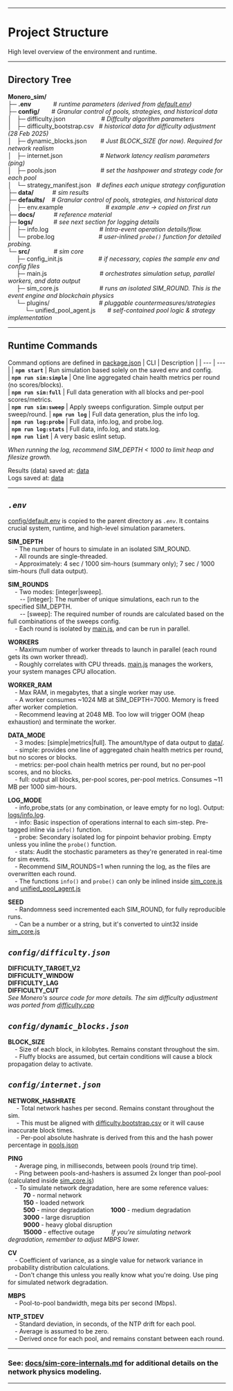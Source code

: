 
---

# Project Structure

High level overview of the environment and runtime.

---

## Directory Tree

**Monero_sim/**  
├─ **.env** &nbsp;&nbsp;&nbsp;&nbsp;&nbsp;&nbsp;&nbsp;&nbsp;&nbsp;&nbsp;&nbsp; # *runtime parameters (derived from [default.env](https://github.com/BawdyAnarchist/Monero-Simulator/blob/main/config/default.env))*    
├─ **config/** &nbsp;&nbsp;&nbsp;&nbsp;&nbsp; # *Granular control of pools, strategies, and historical data*   
│&nbsp;&nbsp;&nbsp;├─ difficulty.json &nbsp;&nbsp;&nbsp;&nbsp;&nbsp;&nbsp;&nbsp;&nbsp;&nbsp;&nbsp;&nbsp;&nbsp;&nbsp;&nbsp;&nbsp;&nbsp;&nbsp;&nbsp;&nbsp; # *Diffculty algorithm parameters*    
│&nbsp;&nbsp;&nbsp;├─ difficulty_bootstrap.csv &nbsp; # *historical data for difficulty adjustment (28 Feb 2025)*   
│&nbsp;&nbsp;&nbsp;├─ dynamic_blocks.json &nbsp;&nbsp;&nbsp;&nbsp;&nbsp;&nbsp; # *Just BLOCK_SIZE (for now). Required for network realism*   
│&nbsp;&nbsp;&nbsp;├─ internet.json &nbsp;&nbsp;&nbsp;&nbsp;&nbsp;&nbsp;&nbsp;&nbsp;&nbsp;&nbsp;&nbsp;&nbsp;&nbsp;&nbsp;&nbsp;&nbsp;&nbsp;&nbsp;&nbsp;&nbsp; # *Network latency realism parameters (ping)*    
│&nbsp;&nbsp;&nbsp;├─ pools.json &nbsp;&nbsp;&nbsp;&nbsp;&nbsp;&nbsp;&nbsp;&nbsp;&nbsp;&nbsp;&nbsp;&nbsp;&nbsp;&nbsp;&nbsp;&nbsp;&nbsp;&nbsp;&nbsp;&nbsp;&nbsp;&nbsp;&nbsp;&nbsp;&nbsp;# *set the hashpower and strategy code for each pool*   
│&nbsp;&nbsp;&nbsp;└─ strategy_manifest.json &nbsp; # *defines each unique strategy configuration*   
├─ **data/** &nbsp;&nbsp;&nbsp;&nbsp;&nbsp;&nbsp;&nbsp;&nbsp;&nbsp; # *sim results*   
├─ **defaults/** &nbsp;&nbsp; # *Granular control of pools, strategies, and historical data*   
│&nbsp;&nbsp;&nbsp;├─ env.example &nbsp;&nbsp;&nbsp;&nbsp;&nbsp;&nbsp;&nbsp;&nbsp;&nbsp;&nbsp;&nbsp;&nbsp;&nbsp;&nbsp;&nbsp;&nbsp;&nbsp;&nbsp;&nbsp;&nbsp;&nbsp;&nbsp;&nbsp; # *example .env -> copied on first run*   
├─ **docs/** &nbsp;&nbsp;&nbsp;&nbsp;&nbsp;&nbsp;&nbsp;&nbsp;&nbsp; #  *reference material*   
├─ **logs/** &nbsp;&nbsp;&nbsp;&nbsp;&nbsp;&nbsp;&nbsp;&nbsp;&nbsp;&nbsp; # *see next section for logging details*   
│&nbsp;&nbsp;&nbsp;├─ info.log &nbsp;&nbsp;&nbsp;&nbsp;&nbsp;&nbsp;&nbsp;&nbsp;&nbsp;&nbsp;&nbsp;&nbsp;&nbsp;&nbsp;&nbsp;&nbsp;&nbsp;&nbsp;&nbsp;&nbsp;&nbsp;&nbsp;&nbsp;&nbsp;&nbsp;&nbsp;&nbsp;&nbsp; # *Intra-event operation details/flow.*   
│&nbsp;&nbsp;&nbsp;└─ probe.log &nbsp;&nbsp;&nbsp;&nbsp;&nbsp;&nbsp;&nbsp;&nbsp;&nbsp;&nbsp;&nbsp;&nbsp;&nbsp;&nbsp;&nbsp;&nbsp;&nbsp;&nbsp;&nbsp;&nbsp;&nbsp;&nbsp;&nbsp;&nbsp; # *user-inlined `probe()` function for detailed probing.*     
└─ **src/** &nbsp;&nbsp;&nbsp;&nbsp;&nbsp;&nbsp;&nbsp;&nbsp;&nbsp;&nbsp;&nbsp;&nbsp; # *sim core*     
&nbsp;&nbsp;&nbsp;&nbsp;&nbsp;├─ config_init.js &nbsp;&nbsp;&nbsp;&nbsp;&nbsp;&nbsp;&nbsp;&nbsp;&nbsp;&nbsp;&nbsp;&nbsp;&nbsp;&nbsp;&nbsp;&nbsp;&nbsp;&nbsp;&nbsp; # *if necessary, copies the sample env and config files*   
&nbsp;&nbsp;&nbsp;&nbsp;&nbsp;├─ main.js &nbsp;&nbsp;&nbsp;&nbsp;&nbsp;&nbsp;&nbsp;&nbsp;&nbsp;&nbsp;&nbsp;&nbsp;&nbsp;&nbsp;&nbsp;&nbsp;&nbsp;&nbsp;&nbsp;&nbsp;&nbsp;&nbsp;&nbsp;&nbsp;&nbsp;&nbsp;&nbsp;&nbsp;&nbsp;  # *orchestrates simulation setup, parallel workers, and data output*   
&nbsp;&nbsp;&nbsp;&nbsp;&nbsp;├─ sim_core.js &nbsp;&nbsp;&nbsp;&nbsp;&nbsp;&nbsp;&nbsp;&nbsp;&nbsp;&nbsp;&nbsp;&nbsp;&nbsp;&nbsp;&nbsp;&nbsp;&nbsp;&nbsp;&nbsp;&nbsp;&nbsp;&nbsp; # *runs an isolated SIM\_ROUND. This is the event engine and blockchain physics*   
&nbsp;&nbsp;&nbsp;&nbsp;&nbsp;└─ plugins/ &nbsp;&nbsp;&nbsp;&nbsp;&nbsp;&nbsp;&nbsp;&nbsp;&nbsp;&nbsp;&nbsp;&nbsp;&nbsp;&nbsp;&nbsp;&nbsp;&nbsp;&nbsp;&nbsp;&nbsp;&nbsp;&nbsp;&nbsp;&nbsp;&nbsp;&nbsp;&nbsp; # *pluggable countermeasures/strategies*    
&nbsp;&nbsp;&nbsp;&nbsp;&nbsp;&nbsp;&nbsp;&nbsp;&nbsp;&nbsp;└─ unified\_pool\_agent.js &nbsp;&nbsp;&nbsp;&nbsp;&nbsp; # *self-contained pool logic & strategy implementation*  

---

## Runtime Commands
Command options are defined in [package.json](https://github.com/BawdyAnarchist/Monero-Simulator/blob/main/package.json)
| CLI | Description |
| --- | --- |
| **`npm start`** | Run simulation based solely on the saved env and config.   
| **`npm run sim:simple`** | One line aggregated chain health metrics per round (no scores/blocks).  
| **`npm run sim:full`** | Full data generation with all blocks and per-pool scores/metrics.    
| **`npm run sim:sweep`** | Apply sweeps configuration. Simple output per sweep/round.
| **`npm run log`** | Full data generation, plus the info log.    
| **`npm run log:probe`**  | Full data, info.log, and probe.log.    
| **`npm run log:stats`**  | Full data, info.log, and stats.log.     
| **`npm run lint`**  | A very basic eslint setup.

*When running the log, recommend SIM\_DEPTH < 1000 to limit heap and filesize growth.*   

Results (data) saved at: [data](https://github.com/BawdyAnarchist/Monero-Simulator/tree/main/data)   
Logs saved at: [data](https://github.com/BawdyAnarchist/Monero-Simulator/tree/main/logs)   

---

## *`.env`*
[config/default.env](https://github.com/BawdyAnarchist/Monero-Simulator/blob/main/config/default.env) is copied to the parent directory as *`.env`*. It contains crucial system, runtime, and high-level simulation parameters.

**SIM_DEPTH**    
&nbsp;&nbsp;&nbsp;&nbsp;- The number of hours to simulate in an isolated SIM\_ROUND.   
&nbsp;&nbsp;&nbsp;&nbsp;- All rounds are single-threaded.   
&nbsp;&nbsp;&nbsp;&nbsp;- Approximately: 4 sec / 1000 sim-hours (summary only); 7 sec / 1000 sim-hours (full data output).

**SIM_ROUNDS**    
&nbsp;&nbsp;&nbsp;&nbsp;- Two modes: [integer|sweep].    
&nbsp;&nbsp;&nbsp;&nbsp;&nbsp;&nbsp;&nbsp;-- [integer]: The number of unique simulations, each run to the specified SIM\_DEPTH.  
&nbsp;&nbsp;&nbsp;&nbsp;&nbsp;&nbsp;&nbsp;-- [sweep]: The required number of rounds are calculated based on the full combinations of the sweeps config.   
&nbsp;&nbsp;&nbsp;&nbsp;- Each round is isolated by [main.js](https://github.com/BawdyAnarchist/Monero-Simulator/tree/main/src), and can be run in parallel.  

**WORKERS**    
&nbsp;&nbsp;&nbsp;&nbsp;- Maximum number of worker threads to launch in parallel (each round gets its own worker thread).  
&nbsp;&nbsp;&nbsp;&nbsp;- Roughly correlates with CPU threads. [main.js](https://github.com/BawdyAnarchist/Monero-Simulator/tree/main/src) manages the workers, your system manages CPU allocation.   

**WORKER_RAM**    
&nbsp;&nbsp;&nbsp;&nbsp;- Max RAM, in megabytes, that a single worker may use.    
&nbsp;&nbsp;&nbsp;&nbsp;- A worker consumes ~1024 MB at SIM\_DEPTH=7000. Memory is freed after worker completion.   
&nbsp;&nbsp;&nbsp;&nbsp;- Recommend leaving at 2048 MB. Too low will trigger OOM (heap exhaustion) and terminate the worker.    

**DATA_MODE**    
&nbsp;&nbsp;&nbsp;&nbsp;- 3 modes: [simple|metrics|full]. The amount/type of data output to [data/](https://github.com/BawdyAnarchist/Monero-Simulator/tree/main/data).   
&nbsp;&nbsp;&nbsp;&nbsp;- simple: provides one line of aggregated chain health metrics per round, but no scores or blocks.   
&nbsp;&nbsp;&nbsp;&nbsp;- metrics: per-pool chain health metrics per round, but no per-pool scores, and no blocks.   
&nbsp;&nbsp;&nbsp;&nbsp;- full: output all blocks, per-pool scores, per-pool metrics. Consumes ~11 MB per 1000 sim-hours.  

**LOG_MODE**    
&nbsp;&nbsp;&nbsp;&nbsp;- info,probe,stats (or any combination, or leave empty for no log). Output: [logs/info.log](https://github.com/BawdyAnarchist/Monero-Simulator/tree/main/logs).   
&nbsp;&nbsp;&nbsp;&nbsp;- info: Basic inspection of operations internal to each sim-step. Pre-tagged inline via `info()` function.    
&nbsp;&nbsp;&nbsp;&nbsp;- probe: Secondary isolated log for pinpoint behavior probing. Empty unless you inline the `probe()` function.     
&nbsp;&nbsp;&nbsp;&nbsp;- stats: Audit the stochastic parameters as they're generated in real-time for sim events.  
&nbsp;&nbsp;&nbsp;&nbsp;- Recommend SIM\_ROUNDS=1 when running the log, as the files are overwritten each round.   
&nbsp;&nbsp;&nbsp;&nbsp;- The functions `info()` and `probe()` can only be inlined inside [sim_core.js](https://github.com/BawdyAnarchist/Monero-Simulator/blob/main/src/sim_core.js) and [unified_pool_agent.js](https://github.com/BawdyAnarchist/Monero-Simulator/blob/main/src/plugins/unified_pool_agent.js)    
   
**SEED**   
&nbsp;&nbsp;&nbsp;&nbsp;- Randomness seed incremented each SIM\_ROUND, for fully reproducible runs.    
&nbsp;&nbsp;&nbsp;&nbsp;- Can be a number or a string, but it's converted to uint32 inside [sim_core.js](https://github.com/BawdyAnarchist/Monero-Simulator/blob/main/src/sim_core.js)    

## *`config/difficulty.json`*

**DIFFICULTY_TARGET_V2**  
**DIFFICULTY_WINDOW**   
**DIFFICULTY_LAG**         
**DIFFICULTY_CUT**     
*See Monero's source code for more details. The sim difficulty adjustment was ported from [difficulty.cpp](https://github.com/monero-project/monero/blob/master/src/cryptonote_basic/difficulty.cpp)*   

## *`config/dynamic_blocks.json`*

**BLOCK_SIZE**   
&nbsp;&nbsp;&nbsp;&nbsp;- Size of each block, in kilobytes. Remains constant throughout the sim.   
&nbsp;&nbsp;&nbsp;&nbsp;- Fluffy blocks are assumed, but certain conditions will cause a block propagation delay to activate.   

## *`config/internet.json`*

**NETWORK_HASHRATE**     
&nbsp;&nbsp;&nbsp;&nbsp; - Total network hashes per second. Remains constant throughout the sim.   
&nbsp;&nbsp;&nbsp;&nbsp; - This must be aligned with [difficulty.bootstrap.csv](https://github.com/BawdyAnarchist/Monero-Simulator/blob/main/config/difficulty_bootstrap.csv.sample) or it will cause inaccurate block times.   
&nbsp;&nbsp;&nbsp;&nbsp; - Per-pool absolute hashrate is derived from this and the hash power percentage in [pools.json](https://github.com/BawdyAnarchist/Monero-Simulator/blob/main/config/pools.json.example)    

**PING**   
&nbsp;&nbsp;&nbsp;&nbsp;- Average ping, in milliseconds, between pools (round trip time).    
&nbsp;&nbsp;&nbsp;&nbsp;- Ping between pools-and-hashers is assumed 2x longer than pool-pool (calculated inside [sim_core.js](https://github.com/BawdyAnarchist/Monero-Simulator/blob/main/src/sim_core.js))    
&nbsp;&nbsp;&nbsp;&nbsp;- To simulate network degradation, here are some reference values:    
&nbsp;&nbsp;&nbsp;&nbsp;&nbsp;&nbsp;&nbsp;&nbsp; **70** - normal network   
&nbsp;&nbsp;&nbsp;&nbsp;&nbsp;&nbsp;&nbsp;&nbsp; **150** - loaded network   
&nbsp;&nbsp;&nbsp;&nbsp;&nbsp;&nbsp;&nbsp;&nbsp; **500** - minor degradation
&nbsp;&nbsp;&nbsp;&nbsp;&nbsp;&nbsp;&nbsp;&nbsp; **1000** - medium degradation   
&nbsp;&nbsp;&nbsp;&nbsp;&nbsp;&nbsp;&nbsp;&nbsp; **3000** - large disruption   
&nbsp;&nbsp;&nbsp;&nbsp;&nbsp;&nbsp;&nbsp;&nbsp; **9000** - heavy global disruption   
&nbsp;&nbsp;&nbsp;&nbsp;&nbsp;&nbsp;&nbsp;&nbsp; **15000** - effective outage
&nbsp;&nbsp;&nbsp;&nbsp;&nbsp;&nbsp;&nbsp;&nbsp; *If you're simulating network degradation, remember to adjust MBPS lower.*  

**CV**   
&nbsp;&nbsp;&nbsp;&nbsp;- Coefficient of variance, as a single value for network variance in probability distribution calculations.   
&nbsp;&nbsp;&nbsp;&nbsp;- Don't change this unless you really know what you're doing. Use ping for simulated network degradation.

**MBPS**   
&nbsp;&nbsp;&nbsp;&nbsp;- Pool-to-pool bandwidth, mega bits per second (Mbps).  

**NTP_STDEV**   
&nbsp;&nbsp;&nbsp;&nbsp;- Standard deviation, in seconds, of the NTP drift for each pool.    
&nbsp;&nbsp;&nbsp;&nbsp;- Average is assumed to be zero.    
&nbsp;&nbsp;&nbsp;&nbsp;- Derived once for each pool, and remains constant between each round.    

---

### See: [docs/sim-core-internals.md](https://github.com/BawdyAnarchist/Monero-Simulator/blob/main/docs/sim-core-internals.md) for additional details on the network physics modeling.
---


